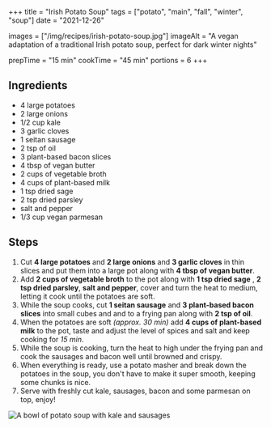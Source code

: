 +++
title = "Irish Potato Soup"
tags = ["potato", "main", "fall", "winter", "soup"]
date = "2021-12-26"

images = ["/img/recipes/irish-potato-soup.jpg"]
imageAlt = "A vegan adaptation of a traditional Irish potato soup, perfect for dark winter nights"

prepTime = "15 min"
cookTime = "45 min"
portions = 6
+++

<div class="recipe-content">
<div class="ingredients">

## Ingredients  

- 4 large potatoes
- 2 large onions
- 1/2 cup kale
- 3 garlic cloves
- 1 seitan sausage
- 2 tsp of oil
- 3 plant-based bacon slices
- 4 tbsp of vegan butter
- 2 cups of vegetable broth
- 4 cups of plant-based milk
- 1 tsp dried sage
- 2 tsp dried parsley
- salt and pepper
- 1/3 cup vegan parmesan

</div>
<div class="steps">

## Steps

1. Cut **4 large potatoes** and **2 large onions** and **3 garlic cloves** in thin slices and put them into a large pot along with **4 tbsp of vegan butter**.
2. Add **2 cups of vegetable broth** to the pot along with **1 tsp dried sage** , **2 tsp dried parsley**, **salt and pepper**, cover and turn the heat to medium, letting it cook until the potatoes are soft.
3. While the soup cooks, cut **1 seitan sausage** and **3 plant-based bacon slices** into small cubes and and to a frying pan along with **2 tsp of oil**.
4. When the potatoes are soft *(approx. 30 min)* add **4 cups of plant-based milk** to the pot, taste and adjust the level of spices and salt and keep cooking for *15 min*.
5. While the soup is cooking, turn the heat to high under the frying pan and cook the sausages and bacon well until browned and crispy.
6. When everything is ready, use a potato masher and break down the potatoes in the soup, you don't have to make it super smooth, keeping some chunks is nice.
7. Serve with freshly cut kale, sausages, bacon and some parmesan on top, enjoy!

</div>
</div>

![A bowl of potato soup with kale and sausages](/img/recipes/irish-potato-soup.jpg)
